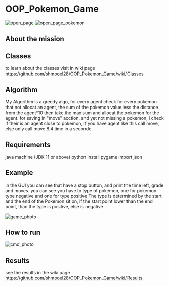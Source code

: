 # OOP_Pokemon_Game
![open_page](https://user-images.githubusercontent.com/93682110/148511971-7fdcd6a4-ebac-4c58-8005-9c0b7107a7b8.gif)
![open_page_pokemon](https://user-images.githubusercontent.com/93682110/148511974-5d51401e-9e19-4148-a739-435877eecf6e.jpg)


About the mission
--

Classes
--
to learn about the classes visit in wiki page https://github.com/shmooel28/OOP_Pokemon_Game/wiki/Classes

Algorithm
--
My Algorithm is a greedy algo, for every agent check for every pokemon that not allocat an agent, the sum of the pokemon value less the distance from the agent*10
then take the max sum and allocat the pokemon for the agent.
for saving in "move" acction, and yet not missing a pokemon, i check if their is an agent close to pokemon, if you have agent like this call move, else only call move 8.4 time in a seconde.

Requirements
--
java machine (JDK 11 or above)
python
install pygame
import json


Example
--
in the GUI you can see that have a stop button, and print the time left, grade and moves.
you can see you have to type of pokemon, one for pokemon type negative and one for type positive
The type is determined by the start and the end of the Pokemon sit on, if the start point lower than the end point, than the type is positive, else is negative

![game_photo](https://user-images.githubusercontent.com/93682110/148512029-1aebef39-c755-401f-a75e-e1a6e79d49b3.jpg)

How to run
--
![cmd_photo](https://user-images.githubusercontent.com/93682110/148512017-c8547702-2270-440c-b3ef-0d0f6fdfbf0b.jpg)


Results
--
see the results in the wiki page https://github.com/shmooel28/OOP_Pokemon_Game/wiki/Results
